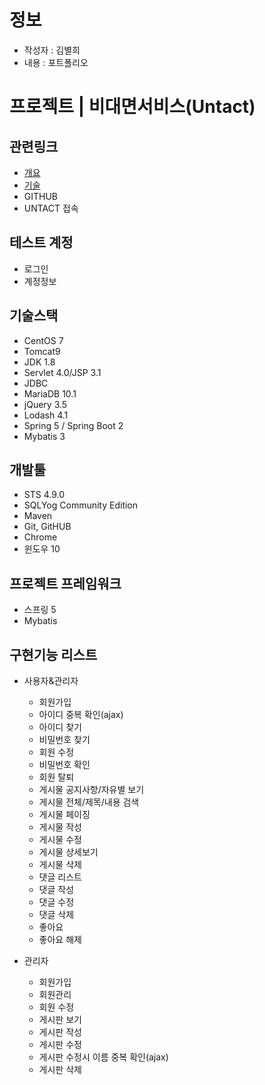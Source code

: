 # 정보

- 작성자 : 김별희
- 내용 : 포트폴리오

# 프로젝트 | 비대면서비스(Untact)

## 관련링크
- [개요](https://drive.google.com/file/d/1bghacSFS3NRBfqOxjW1mrp9FV-K2IAxn/view?usp=sharing)
- [기술](https://drive.google.com/file/d/1y3LxADoQJvZFpyNFHrzmL2frYijg7eu_/view?usp=sharing)
- GITHUB
- UNTACT 접속

## 테스트 계정
- 로그인
- 계정정보

## 기술스택 
- CentOS 7
- Tomcat9
- JDK 1.8
- Servlet 4.0/JSP 3.1
- JDBC
- MariaDB 10.1
- jQuery 3.5
- Lodash 4.1
- Spring 5 / Spring Boot 2
- Mybatis 3

## 개발툴
- STS 4.9.0
- SQLYog Community Edition
- Maven
- Git, GitHUB
- Chrome
- 윈도우 10

## 프로젝트 프레임워크
- 스프링 5
- Mybatis

## 구현기능 리스트
- 사용자&관리자
  - 회원가입
  - 아이디 중복 확인(ajax)
  - 아이디 찾기
  - 비밀번호 찾기
  - 회원 수정
  - 비밀번호 확인
  - 회원 탈퇴
  - 게시물 공지사항/자유별 보기
  - 게시물 전체/제목/내용 검색
  - 게시물 페이징
  - 게시물 작성
  - 게시물 수정
  - 게시물 상세보기
  - 게시물 삭제
  - 댓글 리스트
  - 댓글 작성
  - 댓글 수정
  - 댓글 삭제
  - 좋아요
  - 좋아요 해제

- 관리자
  - 회원가입
  - 회원관리
  - 회원 수정
  - 게시판 보기
  - 게시판 작성
  - 게시판 수정
  - 게시판 수정시 이름 중복 확인(ajax)
  - 게시판 삭제
